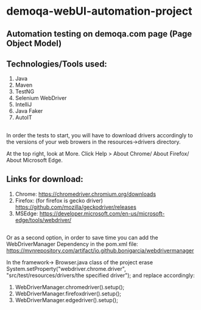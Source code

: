 # demoqa-webUI-automation-project

## Automation testing on demoqa.com page (Page Object Model)

## Technologies/Tools used:

1. Java
2. Maven
3. TestNG
4. Selenium WebDriver
5. IntelliJ
6. Java Faker
7. AutoIT

##
In order the tests to start, you will have to download drivers accordingly to the versions of your web browers in the resources->drivers directory.

At the top right, look at More.
Click Help > About Chrome/ About Firefox/ About Microsoft Edge.

## Links for download:

1. Chrome: https://chromedriver.chromium.org/downloads
2. Firefox: (for firefox is gecko driver) https://github.com/mozilla/geckodriver/releases
3. MSEdge: https://developer.microsoft.com/en-us/microsoft-edge/tools/webdriver/

## 
Or as a second option, in order to save time you can add the WebDriverManager Dependency in the pom.xml file: https://mvnrepository.com/artifact/io.github.bonigarcia/webdrivermanager

In the framework-> Browser.java class of the project erase System.setProperty("webdriver.chrome.driver", "src/test/resources/drivers/the specified driver"); and replace accordingly: 

1. WebDriverManager.chromedriver().setup();
2. WebDriverManager.firefoxdriver().setup();
3. WebDriverManager.edgedriver().setup();

